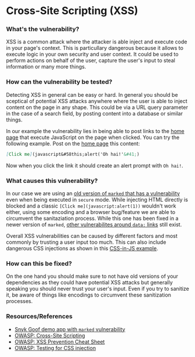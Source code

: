 # Cross-Site Scripting (XSS)

### What's the vulnerability?

XSS is a common attack where the attacker is able inject and execute code in your page's context. This is particullary dangerous because it allows to execute logic in your own security and user context. It could be used to perform actions on behalf of the user, capture the user's input to steal information or many more things.

### How can the vulnerability be tested?

Detecting XSS in general can be easy or hard. In general you should be sceptical of potential XSS attacks anywhere where the user is able to inject content on the page in any shape. This could be via a URL query parameter in the case of a search field, by posting content into a database or similar things.

In our example the vulnerability lies in being able to post links to the [home page] that execute JavaScript on the page when clicked. You can try the following example. Post on the [home page] this content:

```markdown
[Click me](javascript&#58this;alert('Oh hai!'&#41;)
```

Now when you click the link it should create an alert prompt with `Oh hai!`.

### What causes this vulnerability?

In our case we are using an [old version of `marked` that has a vulnerability](https://snyk.io/vuln/npm:marked:20150520) even when being executed in `secure` mode. While injecting HTML directly is blocked and a classic `[Click me](javascript:alert(1))` wouldn't work either, using some encoding and a browser bug/feature we are able to circumvent the sanitaziation process. While this one has been fixed in a newer version of `marked`, [other vulnerabilites around `data:` links](https://snyk.io/vuln/npm:marked:20170112) still exist.

Overall XSS vulnerabilities can be caused by different factors and most commonly by trusting a user input too much. This can also include dangerous CSS injections as shown in this [CSS-in-JS example](https://reactarmory.com/answers/how-can-i-use-css-in-js-securely).

### How can this be fixed?

On the one hand you should make sure to not have old versions of your dependencies as they could have potential XSS attacks but generally speaking you should never trust your user's input. Even if you try to sanitize it, be aware of things like encodings to circumvent these sanitization processes.

### Resources/References
- [Snyk Goof demo app with `marked` vulnerability](https://github.com/snyk/goof)
- [OWASP: Cross-Site Scripting](https://www.owasp.org/index.php/Cross-site_Scripting_(XSS))
- [OWASP: XSS Prevention Cheat Sheet](https://www.owasp.org/index.php/XSS_(Cross_Site_Scripting)_Prevention_Cheat_Sheet)
- [OWASP: Testing for CSS injection](https://www.owasp.org/index.php/Testing_for_CSS_Injection_(OTG-CLIENT-005))

[home page]: https://onesie.life/home
[login page]: https://onesie.life/login